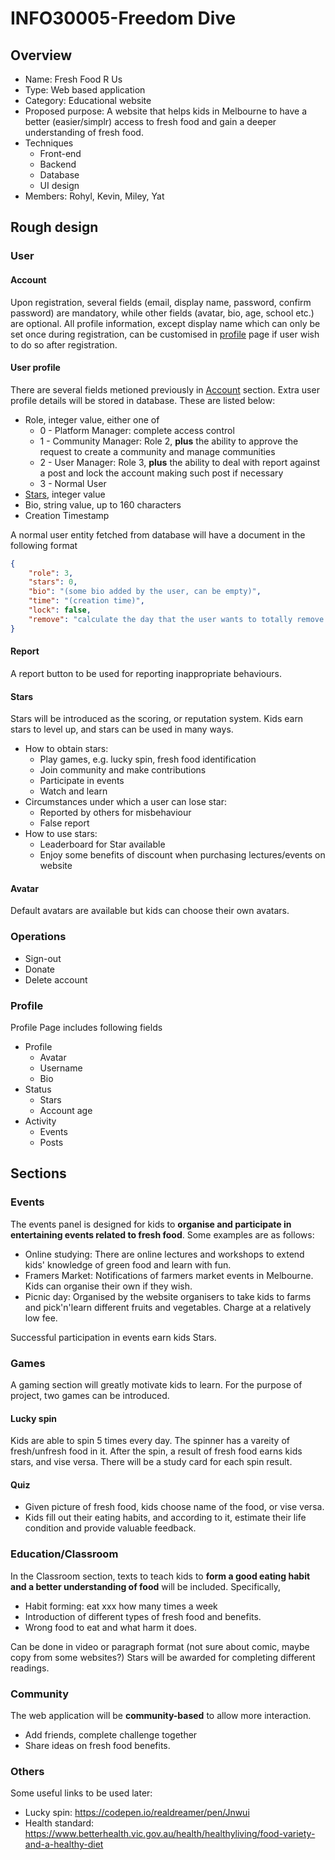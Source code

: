 # INFO30005-Freedom Dive

## Overview

* Name: Fresh Food R Us
* Type: Web based application
* Category: Educational website
* Proposed purpose: A website that helps kids in Melbourne to have a better (easier/simplr) access to fresh food and gain a deeper understanding of fresh food.
* Techniques
    * Front-end
    * Backend
    * Database
    * UI design
* Members: Rohyl, Kevin, Miley, Yat

## Rough design

### User

#### Account

Upon registration, several fields (email, display name, password, confirm password) are mandatory, while other fields (avatar, bio, age, school etc.) are optional. All profile information, except display name which can only be set once during registration, can be customised in [profile](#Profile) page if user wish to do so after registration.

#### User profile

There are several fields metioned previously in [Account](#Account) section. Extra user profile details will be stored in database. These are listed below:

* Role, integer value, either one of
    * 0 - Platform Manager: complete access control
    * 1 - Community Manager: Role 2, **plus** the ability to approve the request to create a community and manage communities
    * 2 - User Manager: Role 3, **plus** the ability to deal with report against a post and lock the account making such post if necessary
    * 3 - Normal User
* [Stars](#Stars), integer value
* Bio, string value, up to 160 characters
* Creation Timestamp

A normal user entity fetched from database will have a document in the following format

```JSON
{
    "role": 3,
    "stars": 0,
    "bio": "(some bio added by the user, can be empty)",
    "time": "(creation time)",
    "lock": false,
    "remove": "calculate the day that the user wants to totally remove their account"
}
```

#### Report

A report button to be used for reporting inappropriate behaviours.

#### Stars

Stars will be introduced as the scoring, or reputation system. Kids earn stars to level up, and stars can be used in many ways.

* How to obtain stars:
    * Play games, e.g. lucky spin, fresh food identification
    * Join community and make contributions
    * Participate in events
    * Watch and learn
* Circumstances under which a user can lose star:
    * Reported by others for misbehaviour
    * False report
* How to use stars:
    * Leaderboard for Star available
    * Enjoy some benefits of discount when purchasing lectures/events on website

#### Avatar

Default avatars are available but kids can choose their own avatars.

### Operations

* Sign-out
* Donate
* Delete account

### Profile

Profile Page includes following fields

* Profile
    * Avatar
    * Username
    * Bio
* Status
    * Stars
    * Account age
* Activity
    * Events
    * Posts

## Sections

### Events

The events panel is designed for kids to **organise and participate in entertaining events related to fresh food**. Some examples are as follows:

* Online studying: There are online lectures and workshops to extend kids' knowledge of green food and learn with fun.
* Framers Market: Notifications of farmers market events in Melbourne. Kids can organise their own if they wish.
* Picnic day: Organised by the website organisers to take kids to farms and pick'n'learn different fruits and vegetables. Charge at a relatively low fee.

Successful participation in events earn kids Stars.

### Games

A gaming section will greatly motivate kids to learn. For the purpose of project, two games can be introduced.

#### Lucky spin

Kids are able to spin 5 times every day. The spinner has a vareity of fresh/unfresh food in it. After the spin, a result of fresh food earns kids stars, and vise versa.
There will be a study card for each spin result.

#### Quiz

* Given picture of fresh food, kids choose name of the food, or vise versa.
* Kids fill out their eating habits, and according to it, estimate their life condition and provide valuable feedback.

### Education/Classroom

In the Classroom section, texts to teach kids to **form a good eating habit and a better understanding of food** will be included. Specifically,

* Habit forming: eat xxx how many times a week
* Introduction of different types of fresh food and benefits.
* Wrong food to eat and what harm it does.

Can be done in video or paragraph format (not sure about comic, maybe copy from some websites?)
Stars will be awarded for completing different readings.

### Community

The web application will be **community-based** to allow more interaction.

* Add friends, complete challenge together
* Share ideas on fresh food benefits.

### Others

Some useful links to be used later:

* Lucky spin: https://codepen.io/realdreamer/pen/Jnwui
* Health standard: https://www.betterhealth.vic.gov.au/health/healthyliving/food-variety-and-a-healthy-diet
